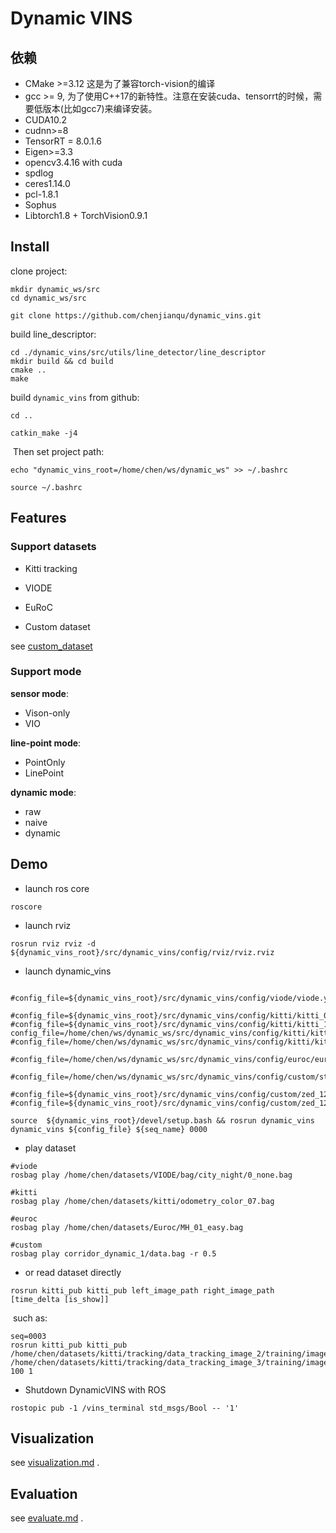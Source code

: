 # Dynamic VINS





## 依赖

* CMake >=3.12  这是为了兼容torch-vision的编译
* gcc >= 9, 为了使用C++17的新特性。注意在安装cuda、tensorrt的时候，需要低版本(比如gcc7)来编译安装。
* CUDA10.2
* cudnn>=8
* TensorRT = 8.0.1.6
* Eigen>=3.3
* opencv3.4.16 with cuda
* spdlog
* ceres1.14.0
* pcl-1.8.1
* Sophus
* Libtorch1.8 + TorchVision0.9.1



## Install

clone project:

```shell
mkdir dynamic_ws/src
cd dynamic_ws/src

git clone https://github.com/chenjianqu/dynamic_vins.git
```



build line_descriptor:

```shell
cd ./dynamic_vins/src/utils/line_detector/line_descriptor
mkdir build && cd build
cmake ..
make
```



build `dynamic_vins` from github:

```shell
cd ..

catkin_make -j4
```

​	Then set project path:

```shell
echo "dynamic_vins_root=/home/chen/ws/dynamic_ws" >> ~/.bashrc

source ~/.bashrc
```



## Features

### Support datasets

* Kitti tracking

* VIODE
* EuRoC
* Custom dataset

see [custom_dataset](custom_dataset/README.md)



### Support mode

**sensor mode**:

* Vison-only
* VIO

**line-point mode**:

* PointOnly
* LinePoint

**dynamic mode**:

* raw
* naive
* dynamic




## Demo

* launch ros core
```shell
roscore
```

* launch rviz
```shell
rosrun rviz rviz -d ${dynamic_vins_root}/src/dynamic_vins/config/rviz/rviz.rviz
```



* launch dynamic_vins

```shell

#config_file=${dynamic_vins_root}/src/dynamic_vins/config/viode/viode.yaml 

#config_file=${dynamic_vins_root}/src/dynamic_vins/config/kitti/kitti_09_30/kitti_09_30_config.yaml 
#config_file=${dynamic_vins_root}/src/dynamic_vins/config/kitti/kitti_10_03/kitti_10_03_config.yaml
config_file=/home/chen/ws/dynamic_ws/src/dynamic_vins/config/kitti/kitti_tracking/kitti_tracking.yaml
#config_file=/home/chen/ws/dynamic_ws/src/dynamic_vins/config/kitti/kitti_tracking/kitti_tracking_raw_line.yaml

#config_file=/home/chen/ws/dynamic_ws/src/dynamic_vins/config/euroc/euroc.yaml

#config_file=/home/chen/ws/dynamic_ws/src/dynamic_vins/config/custom/stereo_1920x1080/custom.yaml

#config_file=${dynamic_vins_root}/src/dynamic_vins/config/custom/zed_1280x720_vison_only/custom.yaml
#config_file=${dynamic_vins_root}/src/dynamic_vins/config/custom/zed_1280x720/custom.yaml

source  ${dynamic_vins_root}/devel/setup.bash && rosrun dynamic_vins dynamic_vins ${config_file} ${seq_name} 0000
```



* play dataset

```shell
#viode
rosbag play /home/chen/datasets/VIODE/bag/city_night/0_none.bag

#kitti
rosbag play /home/chen/datasets/kitti/odometry_color_07.bag

#euroc
rosbag play /home/chen/datasets/Euroc/MH_01_easy.bag

#custom
rosbag play corridor_dynamic_1/data.bag -r 0.5
```



* or read dataset directly

```shell
rosrun kitti_pub kitti_pub left_image_path right_image_path [time_delta [is_show]] 
```

​	such as:

```shell
seq=0003
rosrun kitti_pub kitti_pub /home/chen/datasets/kitti/tracking/data_tracking_image_2/training/image_02/${seq}  /home/chen/datasets/kitti/tracking/data_tracking_image_3/training/image_03/${seq} 100 1
```



* Shutdown DynamicVINS with ROS

```shell
rostopic pub -1 /vins_terminal std_msgs/Bool -- '1'
```







## Visualization

see [visualization.md](./dynamic_vins/docs/visualization.md) .



## Evaluation

see [evaluate.md](./dynamic_vins/docs/evaluate.md) .




















